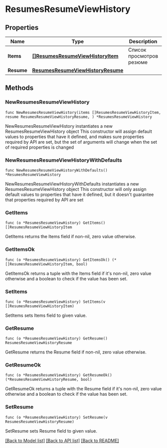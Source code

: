 # ResumesResumeViewHistory

## Properties

Name | Type | Description | Notes
------------ | ------------- | ------------- | -------------
**Items** | [**[]ResumesResumeViewHistoryItem**](ResumesResumeViewHistoryItem.md) | Список просмотров резюме | 
**Resume** | [**ResumesResumeViewHistoryResume**](ResumesResumeViewHistoryResume.md) |  | 

## Methods

### NewResumesResumeViewHistory

`func NewResumesResumeViewHistory(items []ResumesResumeViewHistoryItem, resume ResumesResumeViewHistoryResume, ) *ResumesResumeViewHistory`

NewResumesResumeViewHistory instantiates a new ResumesResumeViewHistory object
This constructor will assign default values to properties that have it defined,
and makes sure properties required by API are set, but the set of arguments
will change when the set of required properties is changed

### NewResumesResumeViewHistoryWithDefaults

`func NewResumesResumeViewHistoryWithDefaults() *ResumesResumeViewHistory`

NewResumesResumeViewHistoryWithDefaults instantiates a new ResumesResumeViewHistory object
This constructor will only assign default values to properties that have it defined,
but it doesn't guarantee that properties required by API are set

### GetItems

`func (o *ResumesResumeViewHistory) GetItems() []ResumesResumeViewHistoryItem`

GetItems returns the Items field if non-nil, zero value otherwise.

### GetItemsOk

`func (o *ResumesResumeViewHistory) GetItemsOk() (*[]ResumesResumeViewHistoryItem, bool)`

GetItemsOk returns a tuple with the Items field if it's non-nil, zero value otherwise
and a boolean to check if the value has been set.

### SetItems

`func (o *ResumesResumeViewHistory) SetItems(v []ResumesResumeViewHistoryItem)`

SetItems sets Items field to given value.


### GetResume

`func (o *ResumesResumeViewHistory) GetResume() ResumesResumeViewHistoryResume`

GetResume returns the Resume field if non-nil, zero value otherwise.

### GetResumeOk

`func (o *ResumesResumeViewHistory) GetResumeOk() (*ResumesResumeViewHistoryResume, bool)`

GetResumeOk returns a tuple with the Resume field if it's non-nil, zero value otherwise
and a boolean to check if the value has been set.

### SetResume

`func (o *ResumesResumeViewHistory) SetResume(v ResumesResumeViewHistoryResume)`

SetResume sets Resume field to given value.



[[Back to Model list]](../README.md#documentation-for-models) [[Back to API list]](../README.md#documentation-for-api-endpoints) [[Back to README]](../README.md)


